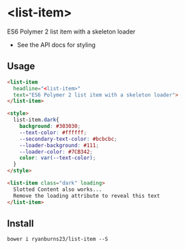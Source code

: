 # \<list-item\>

ES6 Polymer 2 list item with a skeleton loader

- See the API docs for styling

## Usage
<!--
```
<custom-element-demo>
  <template>
    <script src="../webcomponentsjs/webcomponents-loader.js"></script>
    <link rel="import" href="list-item.html">
    <next-code-block></next-code-block>
  </template>
</custom-element-demo>
```
-->
```html
<list-item
  headline="<list-item>"
  text="ES6 Polymer 2 list item with a skeleton loader">
</list-item>

<style>
  list-item.dark{
    background: #303030;
    --text-color: #ffffff;
    --secondary-text-color: #bcbcbc;
    --loader-background: #111;
    --loader-color: #7CB342;
    color: var(--text-color);
  }
</style>

<list-item class="dark" loading>
  Slotted Content also works...
  Remove the loading attribute to reveal this text
</list-item>
```

## Install
```
bower i ryanburns23/list-item --S
```
